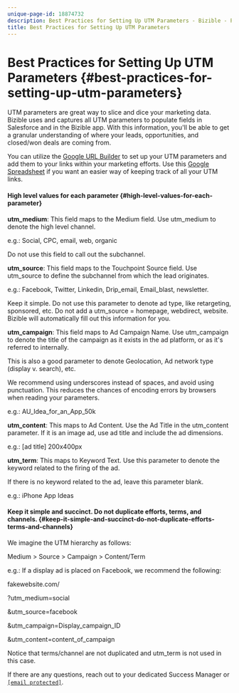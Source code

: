 ```yaml
---
unique-page-id: 18874732
description: Best Practices for Setting Up UTM Parameters - Bizible - Product Documentation
title: Best Practices for Setting Up UTM Parameters
---
```


# Best Practices for Setting Up UTM Parameters {#best-practices-for-setting-up-utm-parameters}

UTM parameters are great way to slice and dice your marketing data. Bizible uses and captures all UTM parameters to populate fields in Salesforce and in the Bizible app. With this information, you'll be able to get a granular understanding of where your leads, opportunities, and closed/won deals are coming from.   
  
You can utilize the [Google URL Builder](http://support.google.com/analytics/answer/1033867?hl=en) to set up your UTM parameters and add them to your links within your marketing efforts. Use this [Google Spreadsheet](http://docs.google.com/spreadsheets/d/1QCIr1WUJQHE68cA4VTks2XE7nxuryaUymCEy_23-Oew/edit#gid=0) if you want an easier way of keeping track of all your UTM links.

#### High level values for each parameter {#high-level-values-for-each-parameter}

**utm_medium**: This field maps to the Medium field. Use utm_medium to denote the high level channel.  
  
e.g.: Social, CPC, email, web, organic  
  
Do not use this field to call out the subchannel.   
  
**utm_source**: This field maps to the Touchpoint Source field. Use utm_source to define the subchannel from which the lead originates.   
  
e.g.: Facebook, Twitter, Linkedin, Drip_email, Email_blast, newsletter.  
  
Keep it simple. Do not use this parameter to denote ad type, like retargeting, sponsored, etc. Do not add a utm_source = homepage, webdirect, website. Bizible will automatically fill out this information for you.  
  
**utm_campaign**: This field maps to Ad Campaign Name. Use utm_campaign to denote the title of the campaign as it exists in the ad platform, or as it's referred to internally.  
  
This is also a good parameter to denote Geolocation, Ad network type (display v. search), etc.  
  
We recommend using underscores instead of spaces, and avoid using punctuation. This reduces the chances of encoding errors by browsers when reading your parameters.  
  
e.g.: AU_Idea_for_an_App_50k  
  
**utm_content**: This maps to Ad Content. Use the Ad Title in the utm_content parameter. If it is an image ad, use ad title and include the ad dimensions.   
  
e.g.: [ad title] 200x400px  
  
**utm_term**: This maps to Keyword Text. Use this parameter to denote the keyword related to the firing of the ad.   
  
If there is no keyword related to the ad, leave this parameter blank.   
  
e.g.: iPhone App Ideas

#### Keep it simple and succinct. Do not duplicate efforts, terms, and channels. {#keep-it-simple-and-succinct-do-not-duplicate-efforts-terms-and-channels}

We imagine the UTM hierarchy as follows:  
  
Medium > Source > Campaign > Content/Term   
  
e.g.: If a display ad is placed on Facebook, we recommend the following:   
  
fakewebsite.com/  
  
?utm_medium=social  
  
&utm_source=facebook  
  
&utm_campaign=Display_campaign_ID  
  
&utm_content=content_of_campaign  
  
Notice that terms/channel are not duplicated and utm_term is not used in this case.  
  
If there are any questions, reach out to your dedicated Success Manager or [`[email protected]`](http://docs.marketo.com/cdn-cgi/l/email-protection#9eedebeeeef1eceadefcf7e4f7fcf2fbb0fdf1f3).

